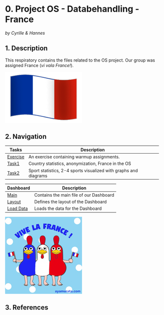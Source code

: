 # 0. Project OS - Databehandling - France
*by Cyrille & Hannes*

## 1. Description

This respiratory contains the files related to the OS project. Our group was assigned France (*vi vala France!*).

<img src="Assets/animated-flag_france.gif" alt="French flag waving in the wind" width="50%" height="20%" />

## 2. Navigation

| Tasks          | Description                                                      |
| -------------- | ---------------------------------------------------------------- |
| [Exercise][l1] | An exercise containing warmup assignments.                       |
| [Task1][l2]    | Country statistics, anonymization, France in the OS              |
| [Task2][l3]    | Sport statistics, 2-4 sports visualized with graphs and diagrams |

<!-- Comment -->

| Dashboard         | Description                                       |
| ----------------- | ------------------------------------------------- |
| [Main][l4]        | Contains the main file of our Dashboard           |
| [Layout][l5]      | Defines the layout of the Dashboard               |
| [Load Data][l6]   | Loads the data for the Dashboard                  |


[l1]: https://github.com/CyrilleKolle/project_data_behandling/blob/main/Code/exercise_1.ipynb 
[l2]: https://github.com/CyrilleKolle/project_data_behandling/blob/main/Code/task1_country_statistics.ipynb
[l3]: https://github.com/CyrilleKolle/project_data_behandling/blob/main/Code/task2_sports_statistics.ipynb
[l4]: https://github.com/CyrilleKolle/project_data_behandling/blob/main/Dashboard/main.py
[l5]: https://github.com/CyrilleKolle/project_data_behandling
[l6]: https://github.com/CyrilleKolle/project_data_behandling


<img src="Assets/french_chicken.gif" alt="French chickens dancing" width="50%" height="20%" />

## 3. References